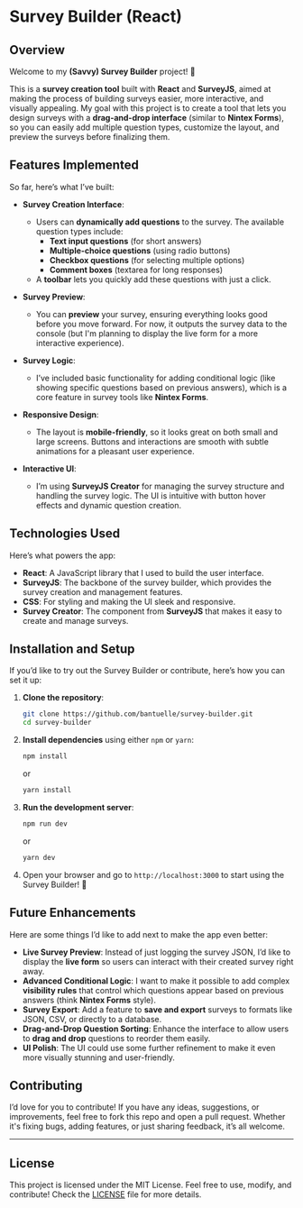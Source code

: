 # Survey Builder (React)

## Overview

Welcome to my **(Savvy) Survey Builder** project! 🎉

This is a **survey creation tool** built with **React** and **SurveyJS**, aimed at making the process of building surveys easier, more interactive, and visually appealing. My goal with this project is to create a tool that lets you design surveys with a **drag-and-drop interface** (similar to **Nintex Forms**), so you can easily add multiple question types, customize the layout, and preview the surveys before finalizing them.

## Features Implemented

So far, here’s what I’ve built:

- **Survey Creation Interface**: 
  - Users can **dynamically add questions** to the survey. The available question types include:
    - **Text input questions** (for short answers)
    - **Multiple-choice questions** (using radio buttons)
    - **Checkbox questions** (for selecting multiple options)
    - **Comment boxes** (textarea for long responses)
  - A **toolbar** lets you quickly add these questions with just a click.

- **Survey Preview**:
  - You can **preview** your survey, ensuring everything looks good before you move forward. For now, it outputs the survey data to the console (but I'm planning to display the live form for a more interactive experience).

- **Survey Logic**:
  - I’ve included basic functionality for adding conditional logic (like showing specific questions based on previous answers), which is a core feature in survey tools like **Nintex Forms**.

- **Responsive Design**: 
  - The layout is **mobile-friendly**, so it looks great on both small and large screens. Buttons and interactions are smooth with subtle animations for a pleasant user experience.

- **Interactive UI**:
  - I’m using **SurveyJS Creator** for managing the survey structure and handling the survey logic. The UI is intuitive with button hover effects and dynamic question creation.

## Technologies Used

Here’s what powers the app:

- **React**: A JavaScript library that I used to build the user interface.
- **SurveyJS**: The backbone of the survey builder, which provides the survey creation and management features.
- **CSS**: For styling and making the UI sleek and responsive.
- **Survey Creator**: The component from **SurveyJS** that makes it easy to create and manage surveys.

## Installation and Setup

If you’d like to try out the Survey Builder or contribute, here’s how you can set it up:

1. **Clone the repository**:

   ```bash
   git clone https://github.com/bantuelle/survey-builder.git
   cd survey-builder
   ```

2. **Install dependencies** using either `npm` or `yarn`:

   ```bash
   npm install
   ```

   or

   ```bash
   yarn install
   ```

3. **Run the development server**:

   ```bash
   npm run dev
   ```

   or

   ```bash
   yarn dev
   ```

4. Open your browser and go to `http://localhost:3000` to start using the Survey Builder! 🚀

## Future Enhancements

Here are some things I’d like to add next to make the app even better:

- **Live Survey Preview**: Instead of just logging the survey JSON, I’d like to display the **live form** so users can interact with their created survey right away.
- **Advanced Conditional Logic**: I want to make it possible to add complex **visibility rules** that control which questions appear based on previous answers (think **Nintex Forms** style).
- **Survey Export**: Add a feature to **save and export** surveys to formats like JSON, CSV, or directly to a database.
- **Drag-and-Drop Question Sorting**: Enhance the interface to allow users to **drag and drop** questions to reorder them easily.
- **UI Polish**: The UI could use some further refinement to make it even more visually stunning and user-friendly.

## Contributing

I’d love for you to contribute! If you have any ideas, suggestions, or improvements, feel free to fork this repo and open a pull request. Whether it's fixing bugs, adding features, or just sharing feedback, it’s all welcome.

---

## License

This project is licensed under the MIT License. Feel free to use, modify, and contribute! Check the [LICENSE](LICENSE) file for more details.
